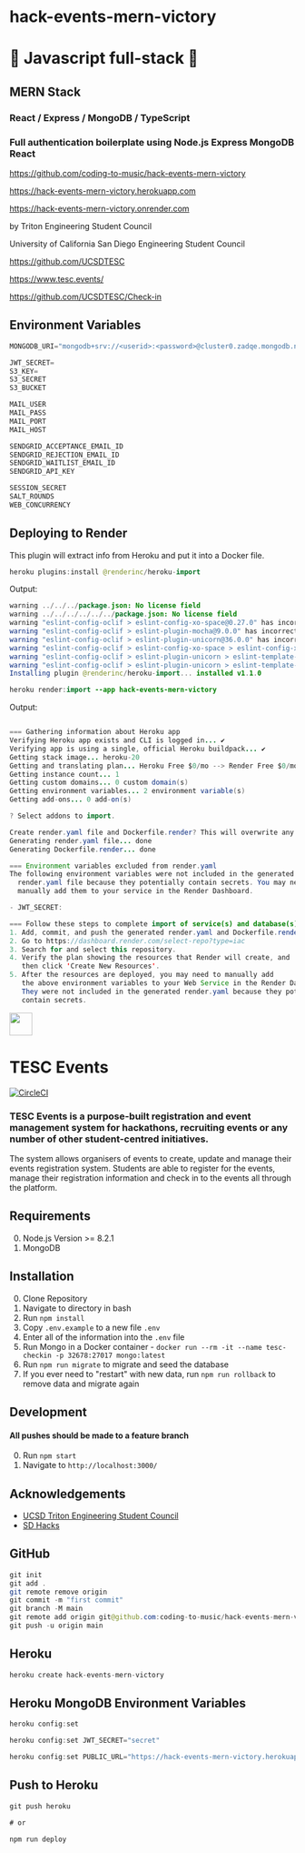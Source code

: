 # hack-events-mern-victory

# 🚀 Javascript full-stack 🚀

## MERN Stack

### React / Express / MongoDB / TypeScript

### Full authentication boilerplate using Node.js Express MongoDB React

https://github.com/coding-to-music/hack-events-mern-victory

https://hack-events-mern-victory.herokuapp.com

https://hack-events-mern-victory.onrender.com

by Triton Engineering Student Council

University of California San Diego Engineering Student Council

https://github.com/UCSDTESC

https://www.tesc.events/

https://github.com/UCSDTESC/Check-in

## Environment Variables

```java
MONGODB_URI="mongodb+srv://<userid>:<password>@cluster0.zadqe.mongodb.net/expense-tracker-mern-material?retryWrites=true&w=majority"

JWT_SECRET=
S3_KEY=
S3_SECRET
S3_BUCKET

MAIL_USER
MAIL_PASS
MAIL_PORT
MAIL_HOST

SENDGRID_ACCEPTANCE_EMAIL_ID
SENDGRID_REJECTION_EMAIL_ID
SENDGRID_WAITLIST_EMAIL_ID
SENDGRID_API_KEY

SESSION_SECRET
SALT_ROUNDS
WEB_CONCURRENCY

```

## Deploying to Render

This plugin will extract info from Heroku and put it into a Docker file.

```java
heroku plugins:install @renderinc/heroku-import
```

Output:

```java
warning ../../../package.json: No license field
warning ../../../../../../package.json: No license field
warning "eslint-config-oclif > eslint-config-xo-space@0.27.0" has incorrect peer dependency "eslint@>=7.20.0".
warning "eslint-config-oclif > eslint-plugin-mocha@9.0.0" has incorrect peer dependency "eslint@>=7.0.0".
warning "eslint-config-oclif > eslint-plugin-unicorn@36.0.0" has incorrect peer dependency "eslint@>=7.32.0".
warning "eslint-config-oclif > eslint-config-xo-space > eslint-config-xo@0.35.0" has incorrect peer dependency "eslint@>=7.20.0".
warning "eslint-config-oclif > eslint-plugin-unicorn > eslint-template-visitor@2.3.2" has incorrect peer dependency "eslint@>=7.0.0".
warning "eslint-config-oclif > eslint-plugin-unicorn > eslint-template-visitor > @babel/eslint-parser@7.16.3" has incorrect peer dependency "eslint@^7.5.0 || ^8.0.0".
Installing plugin @renderinc/heroku-import... installed v1.1.0
```

```java
heroku render:import --app hack-events-mern-victory
```

Output:

```java

=== Gathering information about Heroku app
Verifying Heroku app exists and CLI is logged in... ✔️
Verifying app is using a single, official Heroku buildpack... ✔️
Getting stack image... heroku-20
Getting and translating plan... Heroku Free $0/mo --> Render Free $0/mo
Getting instance count... 1
Getting custom domains... 0 custom domain(s)
Getting environment variables... 2 environment variable(s)
Getting add-ons... 0 add-on(s)

? Select addons to import.

Create render.yaml file and Dockerfile.render? This will overwrite any existing files with the same name. (y/n): y
Generating render.yaml file... done
Generating Dockerfile.render... done

=== Environment variables excluded from render.yaml
The following environment variables were not included in the generated
  render.yaml file because they potentially contain secrets. You may need to
  manually add them to your service in the Render Dashboard.

- JWT_SECRET:

=== Follow these steps to complete import of service(s) and database(s) to Render
1. Add, commit, and push the generated render.yaml and Dockerfile.render to GitHub or GitLab.
2. Go to https://dashboard.render.com/select-repo?type=iac
3. Search for and select this repository.
4. Verify the plan showing the resources that Render will create, and
   then click 'Create New Resources'.
5. After the resources are deployed, you may need to manually add
   the above environment variables to your Web Service in the Render Dashboard.
   They were not included in the generated render.yaml because they potentially
   contain secrets.
```

<img src="https://github.com/UCSDTESC/Check-in/blob/master/src/assets/public/img/vectors/tesc-blue.svg" height="40px" />

# TESC Events

[![CircleCI](https://circleci.com/gh/UCSDTESC/Check-in.svg?style=svg)](https://circleci.com/gh/UCSDTESC/Check-in)

### TESC Events is a purpose-built registration and event management system for hackathons, recruiting events or any number of other student-centred initiatives.

The system allows organisers of events to create, update and manage their events registration system. Students are able to register for the events, manage their registration information and check in to the events all through the platform.

## Requirements

0. Node.js Version >= 8.2.1
1. MongoDB

## Installation

0. Clone Repository
1. Navigate to directory in bash
2. Run `npm install`
3. Copy `.env.example` to a new file `.env`
4. Enter all of the information into the `.env` file
5. Run Mongo in a Docker container - `docker run --rm -it --name tesc-checkin -p 32678:27017 mongo:latest`
6. Run `npm run migrate` to migrate and seed the database
7. If you ever need to "restart" with new data, run `npm run rollback` to remove data and migrate again

## Development

#### All pushes should be made to a feature branch

0. Run `npm start`
1. Navigate to `http://localhost:3000/`

## Acknowledgements

- [UCSD Triton Engineering Student Council](http://tesc.ucsd.edu)
- [SD Hacks](https://github.com/SDHacks)

## GitHub

```java
git init
git add .
git remote remove origin
git commit -m "first commit"
git branch -M main
git remote add origin git@github.com:coding-to-music/hack-events-mern-victory.git
git push -u origin main
```

## Heroku

```java
heroku create hack-events-mern-victory

```

## Heroku MongoDB Environment Variables

```java
heroku config:set

heroku config:set JWT_SECRET="secret"

heroku config:set PUBLIC_URL="https://hack-events-mern-victory.herokuapp.com"
```

## Push to Heroku

```java
git push heroku

# or

npm run deploy
```
